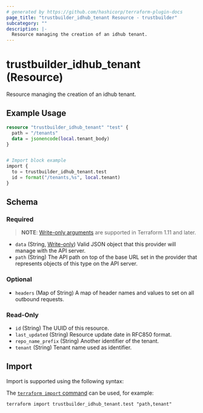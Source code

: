 ```yaml
---
# generated by https://github.com/hashicorp/terraform-plugin-docs
page_title: "trustbuilder_idhub_tenant Resource - trustbuilder"
subcategory: ""
description: |-
  Resource managing the creation of an idhub tenant.
---
```


# trustbuilder_idhub_tenant (Resource)

Resource managing the creation of an idhub tenant.

## Example Usage

```terraform
resource "trustbuilder_idhub_tenant" "test" {
  path = "/tenants"
  data = jsonencode(local.tenant_body)
}


# Import block example
import {
  to = trustbuilder_idhub_tenant.test
  id = format("/tenants,%s", local.tenant)
}
```

<!-- schema generated by tfplugindocs -->
## Schema

### Required

> **NOTE**: [Write-only arguments](https://developer.hashicorp.com/terraform/language/resources/ephemeral#write-only-arguments) are supported in Terraform 1.11 and later.

- `data` (String, [Write-only](https://developer.hashicorp.com/terraform/language/resources/ephemeral#write-only-arguments)) Valid JSON object that this provider will manage with the API server.
- `path` (String) The API path on top of the base URL set in the provider that represents objects of this type on the API server.

### Optional

- `headers` (Map of String) A map of header names and values to set on all outbound requests.

### Read-Only

- `id` (String) The UUID of this resource.
- `last_updated` (String) Resource update date in RFC850 format.
- `repo_name_prefix` (String) Another identifier of the tenant.
- `tenant` (String) Tenant name used as identifier.

## Import

Import is supported using the following syntax:

The [`terraform import` command](https://developer.hashicorp.com/terraform/cli/commands/import) can be used, for example:

```shell
terraform import trustbuilder_idhub_tenant.test "path,tenant"
```
